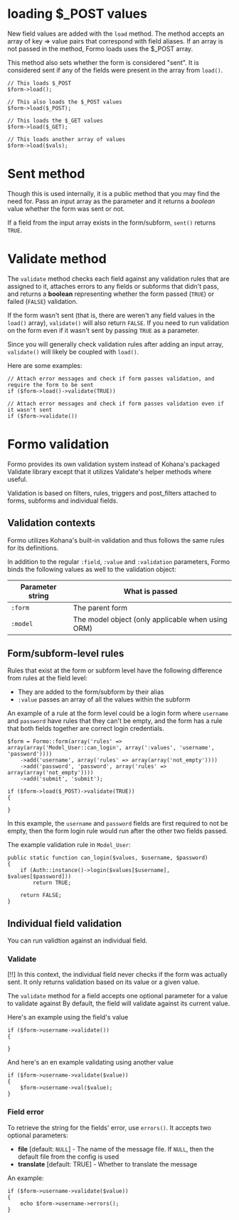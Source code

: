 # loading $_POST values

New field values are added with the `load` method. The method accepts an array of key => value pairs that correspond with field aliases. If an array is not passed in the method, Formo loads uses the $_POST array.

This method also sets whether the form is considered "sent". It is considered sent if any of the fields were present in the array from `load()`.

	// This loads $_POST
	$form->load();

	// This also loads the $_POST values
	$form->load($_POST);

	// This loads the $_GET values
	$form->load($_GET);

	// This loads another array of values
	$form->load($vals);

# Sent method

Though this is used internally, it is a public method that you may find the need for. Pass an input array as the parameter and it returns a *boolean* value whether the form was sent or not.

If a field from the input array exists in the form/subform, `sent()` returns `TRUE`.

# Validate method

The `validate` method checks each field against any validation rules that are assigned to it, attaches errors to any fields or subforms that didn't pass, and returns a **boolean** representing whether the form passed (`TRUE`) or failed (`FALSE`) validation.

If the form wasn't sent (that is, there are weren't any field values in the `load()` array), `validate()` will also return `FALSE`. If you need to run validation on the form even if it wasn't sent by passing `TRUE` as a parameter.

Since you will generally check validation rules after adding an input array, `validate()` will likely be coupled with `load()`.

Here are some examples:

	// Attach error messages and check if form passes validation, and require the form to be sent
	if ($form->load()->validate(TRUE))

	// Attach error messages and check if form passes validation even if it wasn't sent
	if ($form->validate())

# Formo validation

Formo provides its own validation system instead of Kohana's packaged Validate library except that it utilizes Validate's helper methods where useful.

Validation is based on filters, rules, triggers and post_filters attached to forms, subforms and individual fields.

## Validation contexts

Formo utilizes Kohana's built-in validation and thus follows the same rules for its definitions.

In addition to the regular `:field`, `:value` and `:validation` parameters, Formo binds the following values as well to the validation object:

Parameter string	|	What is passed
--------------------|-----------------------
`:form`				|	The parent form
`:model`			|	The model object (only applicable when using ORM)

## Form/subform-level rules

Rules that exist at the form or subform level have the following difference from rules at the field level:

- They are added to the form/subform by their alias
- `:value` passes an array of all the values within the subform

An example of a rule at the form level could be a login form where `username` and `password` have rules that they can't be empty, and the form has a rule that both fields together are correct login credentials.

	$form = Formo::form(array('rules' => array(array('Model_User::can_login', array(':values', 'username', 'password'))))
		->add('username', array('rules' => array(array('not_empty'))))
		->add('password', 'password', array('rules' => array(array('not_empty'))))
		->add('submit', 'submit');

	if ($form->load($_POST)->validate(TRUE))
	{

	}

In this example, the `username` and `password` fields are first required to not be empty, then the form login rule would run after the other two fields passed.

The example validation rule in `Model_User`:

	public static function can_login($values, $username, $password)
	{
		if (Auth::instance()->login($values[$username], $values[$password]))
			return TRUE;

		return FALSE;
	}

## Individual field validation

You can run validtion against an individual field.

### Validate

[!!] In this context, the individual field never checks if the form was actually sent. It only returns validation based on its value or a given value.

The `validate` method for a field accepts one optional parameter for a value to validate against By default, the field will validate against its current value.

Here's an example using the field's value

	if ($form->username->validate())
	{
	
	}

And here's an en example validating using another value

	if ($form->username->validate($value))
	{
		$form->username->val($value);
	}

### Field error

To retrieve the string for the fields' error, use `errors()`. It accepts two optional parameters:

- **file** [default: `NULL`] - The name of the message file. If `NULL`, then the default file from the config is used
- **translate** [default: TRUE] - Whether to translate the message

An example:

	if ($form->username->validate($value))
	{
		echo $form->username->errors();
	}